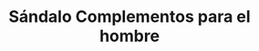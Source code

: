 ---
title: "Sándalo Complementos para el hombre"
url: /durango/sandalo-complementos-para-el-hombre/
shop: regalo
---